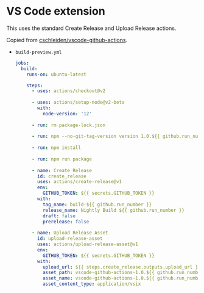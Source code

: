 # VS Code extension

This uses the standard Create Release and Upload Release actions.

Copied from [cschleiden/vscode-github-actions](https://github.com/cschleiden/vscode-github-actions/blob/master/.github/workflows/build-preview.yml).

- `build-preview.yml`
    ```yaml
    jobs:
      build:
        runs-on: ubuntu-latest

        steps:
          - uses: actions/checkout@v2
          
          - uses: actions/setup-node@v2-beta
            with:
              node-version: '12'
              
          - run: rm package-lock.json
          
          - run: npm --no-git-tag-version version 1.0.${{ github.run_number }}
          
          - run: npm install
          
          - run: npm run package
          
          - name: Create Release
            id: create_release
            uses: actions/create-release@v1
            env:
              GITHUB_TOKEN: ${{ secrets.GITHUB_TOKEN }}
            with:
              tag_name: build-${{ github.run_number }}
              release_name: Nightly Build ${{ github.run_number }}
              draft: false
              prerelease: false
              
          - name: Upload Release Asset
            id: upload-release-asset
            uses: actions/upload-release-asset@v1
            env:
              GITHUB_TOKEN: ${{ secrets.GITHUB_TOKEN }}
            with:
              upload_url: ${{ steps.create_release.outputs.upload_url }}
              asset_path: vscode-github-actions-1.0.${{ github.run_number }}.vsix
              asset_name: vscode-github-actions-1.0.${{ github.run_number }}.vsix
              asset_content_type: application/vsix
    ```
  
